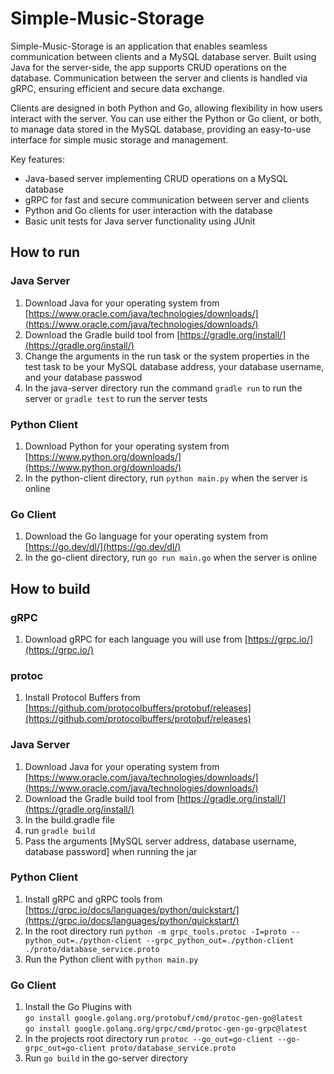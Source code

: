 # Simple-Music-Storage
Simple-Music-Storage is an application that enables seamless communication between clients and a MySQL database server. Built using Java for the server-side, the app supports CRUD operations on the database. Communication between the server and clients is handled via gRPC, ensuring efficient and secure data exchange.

Clients are designed in both Python and Go, allowing flexibility in how users interact with the server. You can use either the Python or Go client, or both, to manage data stored in the MySQL database, providing an easy-to-use interface for simple music storage and management.

Key features:
* Java-based server implementing CRUD operations on a MySQL database
* gRPC for fast and secure communication between server and clients
* Python and Go clients for user interaction with the database
* Basic unit tests for Java server functionality using JUnit

## How to run
### Java Server
1. Download Java for your operating system from [https://www.oracle.com/java/technologies/downloads/](https://www.oracle.com/java/technologies/downloads/)
2. Download the Gradle build tool from [https://gradle.org/install/](https://gradle.org/install/)
3. Change the arguments in the run task or the system properties in the test task to be your MySQL database address, your database username, and your database passwod
4. In the java-server directory run the command ```gradle run``` to run the server or ```gradle test``` to run the server tests

### Python Client
1. Download Python for your operating system from [https://www.python.org/downloads/](https://www.python.org/downloads/)
2. In the python-client directory, run ```python main.py``` when the server is online

### Go Client
1. Download the Go language for your operating system from [https://go.dev/dl/](https://go.dev/dl/)
2. In the go-client directory, run ```go run main.go``` when the server is online

## How to build
### gRPC
1. Download gRPC for each language you will use from [https://grpc.io/](https://grpc.io/)

### protoc
1. Install Protocol Buffers from [https://github.com/protocolbuffers/protobuf/releases](https://github.com/protocolbuffers/protobuf/releases)

### Java Server
1. Download Java for your operating system from [https://www.oracle.com/java/technologies/downloads/](https://www.oracle.com/java/technologies/downloads/)
2. Download the Gradle build tool from [https://gradle.org/install/](https://gradle.org/install/)
3. In the build.gradle file
4. run ```gradle build```
5. Pass the arguments [MySQL server address, database username, database password] when running the jar

### Python Client
1. Install gRPC and gRPC tools from [https://grpc.io/docs/languages/python/quickstart/](https://grpc.io/docs/languages/python/quickstart/)
2. In the root directory run ```python -m grpc_tools.protoc -I=proto --python_out=./python-client --grpc_python_out=./python-client ./proto/database_service.proto```
3. Run the Python client with ```python main.py```

### Go Client
1. Install the Go Plugins with  
   ```go install google.golang.org/protobuf/cmd/protoc-gen-go@latest```  
   ```go install google.golang.org/grpc/cmd/protoc-gen-go-grpc@latest```  
2. In the projects root directory run ```protoc --go_out=go-client --go-grpc_out=go-client proto/database_service.proto```  
3. Run ```go build``` in the go-server directory